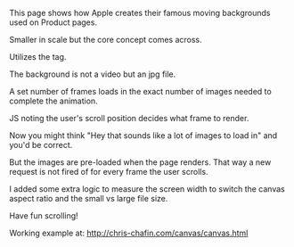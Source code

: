 This page shows how Apple creates their famous moving backgrounds used on Product pages.

Smaller in scale but the core concept comes across. 

Utilizes the <canvas> tag.
  
The background is not a video but an jpg file.
  
A set number of frames loads in the exact number of images needed to complete the animation.
  
JS noting the user's scroll position decides what frame to render.
  
Now you might think "Hey that sounds like a lot of images to load in" and you'd be correct.
  
But the images are pre-loaded when the page renders. That way a new request is not fired of for every frame the user scrolls.
  
I added some extra logic to measure the screen width to switch the canvas aspect ratio and the small vs large file size.
  
Have fun scrolling!

Working example at: http://chris-chafin.com/canvas/canvas.html
